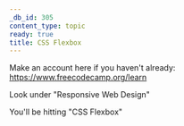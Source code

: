 ```yaml
---
_db_id: 305
content_type: topic
ready: true
title: CSS Flexbox
---
```


Make an account here if you haven't already: https://www.freecodecamp.org/learn

Look under "Responsive Web Design"

You'll be hitting "CSS Flexbox"